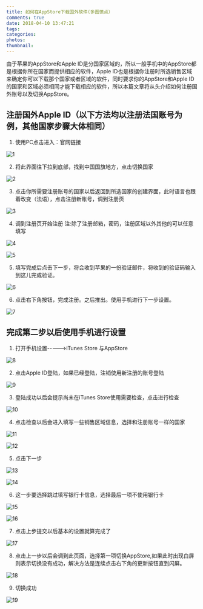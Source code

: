 ```yaml
---
title: 如何在AppStore下载国外软件(多图慎点）
comments: true
date: 2018-04-10 13:47:21
tags:
categories:
photos:
thumbnail:
---
```



由于苹果的AppStore和Apple ID是分国家区域的，所以一般手机中的AppStore都是根据你所在国家而提供相应的软件，Apple ID也是根据你注册时所选销售区域来确定你可以下载那个国家或者区域的软件，同时要求你的AppStore和Apple ID的国家和区域必须相同才能下载相应的软件，所以本篇文章将从头介绍如何注册国外账号以及切换AppStore。

<!-- more -->

## 注册国外Apple ID（以下方法均以注册法国账号为例，其他国家步骤大体相同）

1. 使用PC点击进入：官网链接

![1](/gallery/AppStore-001.png)

2. 将此界面往下拉到底部，找到中国国旗地方，点击切换国家

![2](/gallery/AppStore-002.png)

3. 点击你所需要注册账号的国家以后返回到所选国家的创建界面，此时语言也跟着改变（法语），点击注册新账号，调到注册页

![3](/gallery/AppStore-003.png)

4. 调到注册页开始注册
注:除了注册邮箱，密码，注册区域以外其他的可以任意填写

![4](/gallery/AppStore-004.png)

![5](/gallery/AppStore-005.png)

5. 填写完成后点击下一步，将会收到苹果的一份验证邮件，将收到的验证码输入到这儿完成验证。

![6](/gallery/AppStore-006.png)

6. 点击右下角按钮，完成注册。之后推出。使用手机进行下一步设置。

![7](/gallery/AppStore-007.png)

## 完成第二步以后使用手机进行设置

1. 打开手机设置----->iTunes Store 与AppStore

![8](/gallery/AppStore-008.png)

2. 点击Apple ID登陆，如果已经登陆，注销使用新注册的账号登陆

![9](/gallery/AppStore-009.png)

3. 登陆成功以后会提示尚未在iTunes Store使用需要检查，点击进行检查

![10](/gallery/AppStore-010.png)

4. 点击检查以后会进入填写一些销售区域信息，选择和注册账号一样的国家

![11](/gallery/AppStore-011.png)


![12](/gallery/AppStore-012.png)

5. 点击下一步  

![13](/gallery/AppStore-013.png)  

![14](/gallery/AppStore-014.png)

6. 这一步要选择跳过填写银行卡信息，选择最后一项不使用银行卡


![15](/gallery/AppStore-015.png)

![16](/gallery/AppStore-016.png)

7. 点击上步提交以后基本的设置就算完成了

![17](/gallery/AppStore-017.png)

8. 点击上一步以后会调到此页面，选择第一项切换AppStore,如果此时出现白屏则表示切换没有成功，解决方法是连续点击右下角的更新按钮直到闪屏。

![18](/gallery/AppStore-018.png)

9. 切换成功
 
![19](/gallery/AppStore-019.png)


